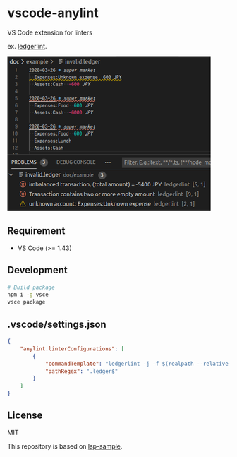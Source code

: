 vscode-anylint
=====

VS Code extension for linters

ex. [ledgerlint](https://github.com/oshikiri/ledgerlint).

![screenshot](./doc/screenshot.png)

## Requirement

- VS Code (>= 1.43)


## Development

```sh
# Build package
npm i -g vsce
vsce package
```


## .vscode/settings.json
```json
{
	"anylint.linterConfigurations": [
        {
            "commandTemplate": "ledgerlint -j -f $(realpath --relative-to=. ${path})",
            "pathRegex": ".ledger$"
        }
    ]
}
```

## License

MIT

This repository is based on [lsp-sample](https://github.com/microsoft/vscode-extension-samples/tree/6f16dafc01a248ac39d450ecf56ae73274757644/lsp-sample).

